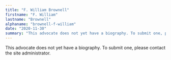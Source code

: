```yaml
---
title: "F. William Brownell"
firstname: "F. William"
lastname: "Brownell"
alphaname: "brownell-f-william"
date: "2020-11-30"
summary: "This advocate does not yet have a biography. To submit one, please contact the site administrator."
---
```

This advocate does not yet have a biography. To submit one, please contact the site administrator.

